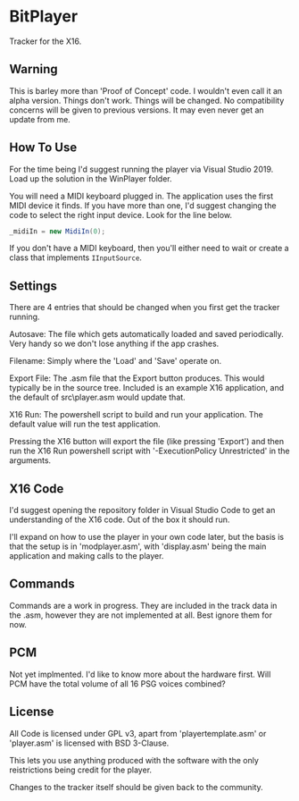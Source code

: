 # BitPlayer

Tracker for the X16.

## Warning

This is barley more than 'Proof of Concept' code. I wouldn't even call it an alpha version. Things don't work. Things will be changed. No compatibility concerns will be given to previous versions. It may even never get an update from me.

## How To Use

For the time being I'd suggest running the player via Visual Studio 2019. Load up the solution in the WinPlayer folder.

You will need a MIDI keyboard plugged in. The application uses the first MIDI device it finds. If you have more than one, I'd suggest changing the code to select the right input device. Look for the line below.

```c#
_midiIn = new MidiIn(0);
```

If you don't have a MIDI keyboard, then you'll either need to wait or create a class that implements `IInputSource`.

## Settings

There are 4 entries that should be changed when you first get the tracker running.

Autosave: The file which gets automatically loaded and saved periodically. Very handy so we don't lose anything if the app crashes.

Filename: Simply where the 'Load' and 'Save' operate on.

Export File: The .asm file that the Export button produces. This would typically be in the source tree. Included is an example X16 application, and the default of src\player.asm would update that.

X16 Run: The powershell script to build and run your application. The default value will run the test application.

Pressing the X16 button will export the file (like pressing 'Export') and then run the X16 Run powershell script with '-ExecutionPolicy Unrestricted' in the arguments.

## X16 Code

I'd suggest opening the repository folder in Visual Studio Code to get an understanding of the X16 code. Out of the box it should run.

I'll expand on how to use the player in your own code later, but the basis is that the setup is in 'modplayer.asm', with 'display.asm' being the main application and making calls to the player.

## Commands

Commands are a work in progress. They are included in the track data in the .asm, however they are not implemented at all. Best ignore them for now.

## PCM

Not yet implmented. I'd like to know more about the hardware first. Will PCM have the total volume of all 16 PSG voices combined?

## License

All Code is licensed under GPL v3, apart from 'playertemplate.asm' or 'player.asm' is licensed with BSD 3-Clause.

This lets you use anything produced with the software with the only reistrictions being credit for the player.

Changes to the tracker itself should be given back to the community.
